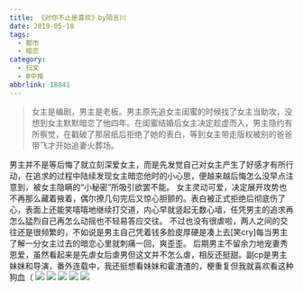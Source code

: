 ```yaml
---
title: 《对你不止是喜欢》by陌言川
date: 2019-05-18
tags:
  - 都市
  - 暗恋
category:
  - 扫文
  - Ⅲ中推
abbrlink: 18841
---
```

<meta name="referrer" content="no-referrer" />

> 女主是编剧，男主是老板。男主原先追女主闺蜜的时候找了女主当助攻，没想到女主默默暗恋了他四年。在闺蜜结婚后女主决定趁虚而入，男主隐约有所察觉，在戳破了那层纸后拒绝了她的表白，等到女主带走版权被别的爸爸带飞才开始追妻火葬场。

<!-- more -->

男主并不是等后悔了就立刻深爱女主，而是先发觉自己对女主产生了好感才有所行动，在追求的过程中陆续发现女主暗恋他时的小心思，便越来越后悔怎么没早点注意到，被女主隐瞒的“小秘密”所吸引欲罢不能。
女主灵动可爱，决定展开攻势也不再那么藏着掖着，偶尔撩几句完后又惊心胆颤的。表白被正式拒绝后彻底伤了心，表面上还能笑嘻嘻地继续打交道，内心早就竖起无数心墙，任凭男主的追求再怎么猛烈自己再怎么动摇也不轻易答应交往。
不过也没有很虐啦，两人之间的交往还是很频繁的，不如说是男主自己凭着钱多脸皮厚硬是凑上去[笑cry]每当男主了解一分女主过去的暗恋心里就刺痛一回，爽歪歪。
后期男主不留余力地宠妻秀恩爱，虽然看起来是先虐女后虐男但这文并不怎么虐，相反还挺甜。副cp是男主妹妹和导演，番外连载中，我还挺想看妹妹和霍渣渣的，梗重复但我就喜欢看这种狗血（
![](https://wx2.sinaimg.cn/mw690/0069kFhhgy1g35mtcgxmkj30yi1pcqv5.jpg)
![](https://wx1.sinaimg.cn/mw690/0069kFhhgy1g35mtbmq5ej30yi1pcqv5.jpg)
![](https://wx4.sinaimg.cn/mw690/0069kFhhgy1g35mtgo3y5j30yi1pcqv5.jpg)
![](https://wx2.sinaimg.cn/mw690/0069kFhhgy1g35mti3o3nj30yi1pcqv5.jpg)
![](https://wx3.sinaimg.cn/mw690/0069kFhhgy1g35mtjdbkij30yi1pcnpd.jpg)